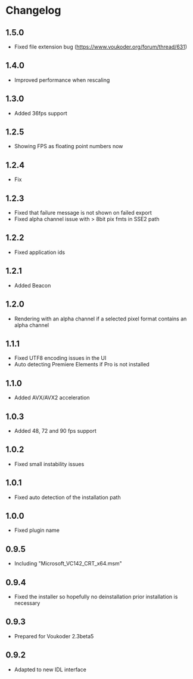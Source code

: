 # Changelog
## 1.5.0
- Fixed file extension bug (https://www.voukoder.org/forum/thread/631)

## 1.4.0
- Improved performance when rescaling

## 1.3.0
- Added 36fps support

## 1.2.5
- Showing FPS as floating point numbers now

## 1.2.4
- Fix

## 1.2.3
- Fixed that failure message is not shown on failed export
- Fixed alpha channel issue with > 8bit pix fmts in SSE2 path

## 1.2.2
- Fixed application ids

## 1.2.1
- Added Beacon

## 1.2.0
- Rendering with an alpha channel if a selected pixel format contains an alpha channel

## 1.1.1
- Fixed UTF8 encoding issues in the UI
- Auto detecting Premiere Elements if Pro is not installed

## 1.1.0
- Added AVX/AVX2 acceleration

## 1.0.3
- Added 48, 72 and 90 fps support

## 1.0.2
- Fixed small instability issues

## 1.0.1
- Fixed auto detection of the installation path

## 1.0.0
- Fixed plugin name

## 0.9.5
- Including "Microsoft_VC142_CRT_x64.msm"

## 0.9.4
- Fixed the installer so hopefully no deinstallation prior installation is necessary

## 0.9.3
- Prepared for Voukoder 2.3beta5

## 0.9.2
- Adapted to new IDL interface
